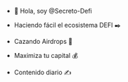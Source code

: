 - 👋 Hola, soy @Secreto-Defi

- Haciendo fácil el ecosistema DEFI ✒️
- Cazando Airdrops 🎁
- Maximiza tu capital 💰​
- Contenido diario ✍️​
